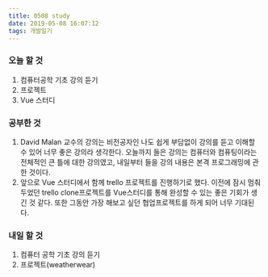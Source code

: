 ```yaml
---
title: 0508 study
date: 2019-05-08 16:07:12
tags: 개발일기
---
```


### 오늘 할 것

1. 컴퓨터공학 기초 강의 듣기
2. 프로젝트
3. Vue 스터디

### 공부한 것

1. David Malan 교수의 강의는 비전공자인 나도 쉽게 부담없이 강의를 듣고 이해할 수 있어 너무 좋은 강의라 생각한다. 오늘까지 들은 강의는 컴퓨터와 컴퓨팅이라는 전체적인 큰 틀에 대한 강의였고, 내일부터 들을 강의 내용은 본격 프로그래밍에 관한 것이다.
2. 앞으로 Vue 스터디에서 함께 trello 프로젝트를 진행하기로 했다. 이전에 잠시 멈춰두었던 trello clone프로젝트를 Vue스터디를 통해 완성할 수 있는 좋은 기회가 생긴 것 같다. 또한 그동안 가장 해보고 싶던 협업프로젝트를 하게 되어 너무 기대된다.

### 내일 할 것

1. 컴퓨터 공학 기초 강의 듣기
2. 프로젝트(weatherwear)
